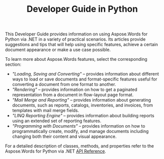 ﻿---
title: Developer Guide in Python
second_title: Aspose.Words for Python via .NET
articleTitle: Developer Guide
linktitle: Developer Guide
description: "This Developer Guide describes practical scenarios and tips to help you use specific Aspose.Words for Python via .NET features, achieve a certain document appearance, or make a use case possible."
type: docs
weight: 30
url: /python-net/developer-guide/
aliases: [/python/developer-guide/]
---

This Developer Guide provides information on using Aspose.Words for Python via .NET in a variety of practical scenarios. Its articles provide suggestions and tips that will help using specific features, achieve a certain document appearance or make a use case possible.

To learn more about Aspose.Words features, select the corresponding section:

- *"Loading, Saving and Converting"* – provides information about different ways to load or save documents and format-specific features useful for converting a document from one format to another.
- *"Rendering"* – provides information on how to get a paginated representation from a document in flow-layout page format.
- *"Mail Merge and Reporting"* – provides information about generating documents, such as reports, catalogs, inventories, and invoices, from templates with mail merge fields.
- *"LINQ Reporting Engine"* – provides information about building reports using an extended set of reporting features.
- *"Programming with Documents"* – provides information on how to programmatically create, modify, and manage documents including changing both their content and visual appearance.

For a detailed description of classes, methods, and properties refer to the Aspose.Words for Python via .NET [API Reference](https://reference.aspose.com/words/python-net/).
